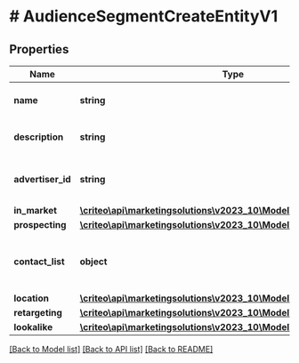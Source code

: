 # # AudienceSegmentCreateEntityV1

## Properties

Name | Type | Description | Notes
------------ | ------------- | ------------- | -------------
**name** | **string** | Name of the segment |
**description** | **string** | Description of the segment | [optional]
**advertiser_id** | **string** | Advertiser associated to the segment |
**in_market** | [**\criteo\api\marketingsolutions\v2023_10\Model\InMarketCreateV1**](InMarketCreateV1.md) |  | [optional]
**prospecting** | [**\criteo\api\marketingsolutions\v2023_10\Model\ProspectingCreateV1**](ProspectingCreateV1.md) |  | [optional]
**contact_list** | **object** | Settings to target users with your contact lists. | [optional]
**location** | [**\criteo\api\marketingsolutions\v2023_10\Model\LocationCreateV1**](LocationCreateV1.md) |  | [optional]
**retargeting** | [**\criteo\api\marketingsolutions\v2023_10\Model\RetargetingCreateV1**](RetargetingCreateV1.md) |  | [optional]
**lookalike** | [**\criteo\api\marketingsolutions\v2023_10\Model\LookalikeCreateV1**](LookalikeCreateV1.md) |  | [optional]

[[Back to Model list]](../../README.md#models) [[Back to API list]](../../README.md#endpoints) [[Back to README]](../../README.md)
